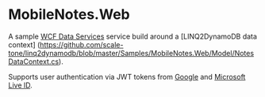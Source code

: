 # MobileNotes.Web

A sample [WCF Data Services](https://msdn.microsoft.com/en-us/data/odata.aspx) service build around a [LINQ2DynamoDB data context] (https://github.com/scale-tone/linq2dynamodb/blob/master/Samples/MobileNotes.Web/Model/NotesDataContext.cs).

Supports user authentication via JWT tokens from [Google](https://github.com/scale-tone/linq2dynamodb/blob/master/Samples/MobileNotes.Web/Common/GoogleJwtParser.cs) and [Microsoft Live ID](https://github.com/scale-tone/linq2dynamodb/blob/master/Samples/MobileNotes.Web/Common/LiveIdJwtParser.cs).

